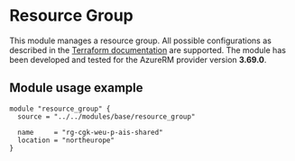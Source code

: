 # Resource Group
This module manages a resource group.
All possible configurations as described in the [Terraform documentation](https://registry.terraform.io/providers/hashicorp/azurerm/3.69.0/docs/resources/resource_group) are supported.
The module has been developed and tested for the AzureRM provider version **3.69.0**.

## Module usage example
```hcl
module "resource_group" {
  source = "../../modules/base/resource_group"

  name     = "rg-cgk-weu-p-ais-shared"
  location = "northeurope"
}
```
